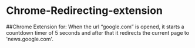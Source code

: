 # Chrome-Redirecting-extension

##Chrome Extension for:
  When the url “google.com” is opened, it starts a countdown timer of 5 seconds and after that it redirects the current page to 'news.google.com'.
